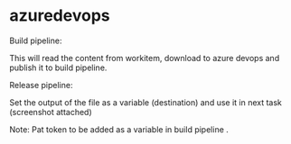 # azuredevops


Build pipeline:

This will read the content from workitem, download to azure devops and publish it to build pipeline.

Release pipeline: 

Set the output of the file as a variable (destination)  and use it in next task (screenshot attached)

Note:
Pat token to be added as a variable in build pipeline .
